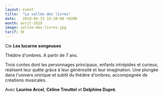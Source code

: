 ```yaml
---
layout: event
title:  "La vallée des livres"
date:   2019-04-15 15:30:00 +0200
month: avril-2019
image: vallee-des-livres.jpg
tarif: 5€
---
```


Cie **Les lucarne songeuses**

Théâtre d'ombres. A partir de 7 ans.

Trois contes dont les personnages principaux, enfants intrépides et curieux, réalisent leur quête grâce à leur générosité et leur imagination. Une plongée dans l'univers onirique et subtil du théâtre d'ombres, accompagnée de créations musicales.

Avec **Laurine Arcel**, **Céline Treuttel** et **Delphine Dupré**. 
